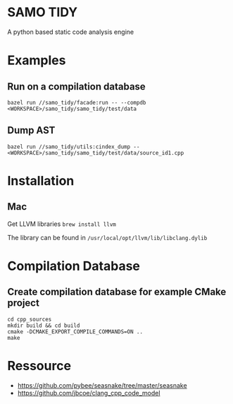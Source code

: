 # SAMO TIDY
A python based static code analysis engine

# Examples
## Run on a compilation database
`bazel run //samo_tidy/facade:run -- --compdb <WORKSPACE>/samo_tidy/samo_tidy/test/data`

## Dump AST
`bazel run //samo_tidy/utils:cindex_dump -- <WORKSPACE>/samo_tidy/samo_tidy/test/data/source_id1.cpp`

# Installation
## Mac
Get LLVM libraries `brew install llvm`

The library can be found in `/usr/local/opt/llvm/lib/libclang.dylib`

# Compilation Database
## Create compilation database for example CMake project
````
cd cpp_sources
mkdir build && cd build
cmake -DCMAKE_EXPORT_COMPILE_COMMANDS=ON ..
make
````

# Ressource
* https://github.com/pybee/seasnake/tree/master/seasnake
* https://github.com/jbcoe/clang_cpp_code_model